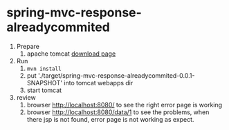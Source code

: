 # spring-mvc-response-alreadycommited

1. Prepare 
    1. apache tomcat  [download page](https://tomcat.apache.org/download-90.cgi)
1. Run
    1. `mvn install`
    1. put './target/spring-mvc-response-alreadycommited-0.0.1-SNAPSHOT' into tomcat webapps dir
    1. start tomcat
1. review 
    1. browser [http://localhost:8080/](http://localhost:8080/) to see the right error page is working
    1. browser [http://localhost:8080/data/1](http://localhost:8080/data/1) to see the problems, when there jsp is not found, error page is not working as expect.    
